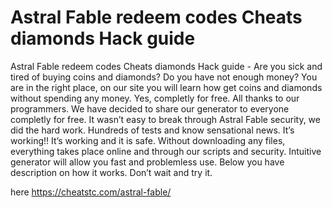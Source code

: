 # Astral Fable redeem codes Cheats diamonds Hack guide

Astral Fable redeem codes Cheats diamonds Hack guide - Are you sick and tired of buying coins and diamonds? Do you have not enough money? You are in the right place, on our site you will learn how get coins and diamonds without spending any money. Yes, completly for free.
All thanks to our programmers. We have decided to share our generator to everyone completly for free. It wasn’t easy to break through Astral Fable security, we did the hard work.
Hundreds of tests and know sensational news. It’s working!! It’s working and it is safe. Without downloading any files, everything takes place online and through our scripts and security.
Intuitive generator will allow you fast and problemless use. Below you have description on how it works. Don’t wait and try it.

here https://cheatstc.com/astral-fable/
